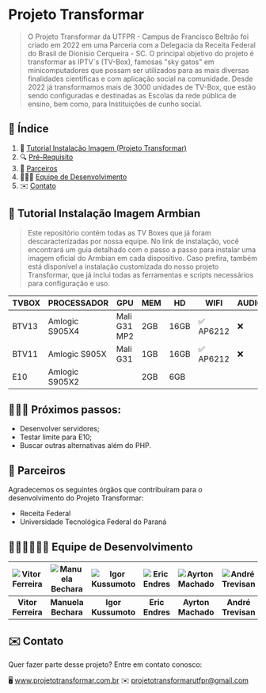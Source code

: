   # Projeto Transformar

> O Projeto Transformar da UTFPR - Campus de Francisco Beltrão foi criado em 2022 em uma Parceria com a Delegacia da Receita Federal do Brasil de Dionísio Cerqueira - SC. O principal objetivo do projeto é transformar as IPTV´s (TV-Box), famosas "sky gatos" em minicomputadores que possam ser utilizados para as mais diversas finalidades científicas e com aplicação social na comunidade. Desde 2022 já transformamos mais de 3000 unidades de TV-Box, que estão sendo configuradas e destinadas as Escolas da rede pública de ensino, bem como, para Instituições de cunho social.

## 📗 Índice

1. 📝 [Tutorial Instalação Imagem (Projeto Transformar)](#descrição)
2. 🔍 [Pré-Requisito](#instalação)
3. 🤝 [Parceiros](#uso)
4. 👨🏽‍💻 [Equipe de Desenvolvimento](#contribuindo)
5. ✉️ [Contato](#contato)


## 🚀 Tutorial Instalação Imagem Armbian

> Este repositório contém todas as TV Boxes que já foram descaracterizadas por nossa equipe. No link de instalação, você encontrará um guia detalhado com o passo a passo para instalar uma imagem oficial do Armbian em cada dispositivo.
Caso prefira, também está disponível a instalação customizada do nosso projeto Transformar, que já inclui todas as ferramentas e scripts necessários para configuração e uso.

|     TVBOX     |   PROCESSADOR    |    GPU   |  MEM  |  HD  |    WIFI    |  AUDIO  |   INSTALAÇÃO   |
|---------------|------------------|----------|-------|------|------------|---------|----------------|
|     BTV13     |   Amlogic S905X4  | Mali G31 MP2 |  2GB  | 16GB | ✅ AP6212  |    ❌    | [Link](#link)  | 
|     BTV11     |   Amlogic S905X  | Mali G31 |  1GB  | 16GB | ✅ AP6212  |    ❌    | [Link](#link)  | 
|   E10   |  Amlogic S905X2  |          |  2GB  | 6GB  |            |         | [Link](#link)  |

## 👨🏽‍💻 Próximos passos:
- Desenvolver servidores;
- Testar limite para E10;
- Buscar outras alternativas além do PHP.
 
## 🤝 Parceiros

Agradecemos os seguintes órgãos que contribuíram para o desenvolvimento do Projeto Transformar:

- Receita Federal
- Universidade Tecnológica Federal do Paraná
  

## 👨🏽‍💻👩🏼‍💻 Equipe de Desenvolvimento

| ![Vitor Ferreira](https://github.com/vitorferreiracode.png) | ![Manuela Bechara](https://github.com/binbaragi.png) | ![Igor Kussumoto](https://github.com/igorkussumoto.png) | ![Eric Endres](https://github.com/eric-endres.png) | ![Ayrton Machado](https://github.com/Ayrton-Machado.png) | ![André Trevisan](https://github.com/andretrevisan.png) |
|:----------------------------------------------------------:|:---------------------------------------------------:|:-------------------------------------------------------:|:--------------------------------------------------:|:--------------------------------------------------------:|:---------------------------------------------------------:|
| **Vitor Ferreira**                                         | **Manuela Bechara**                                 | **Igor Kussumoto**                                     | **Eric Endres**                                    | **Ayrton Machado**                                       | **André Trevisan**                                        |




## ✉️ Contato
Quer fazer parte desse projeto? Entre em contato conosco:

🖥️ www.projetotransformar.com.br ✉️ projetotransformarutfpr@gmail.com
